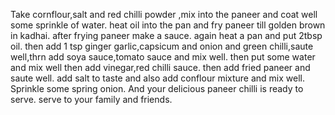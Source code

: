 Take cornflour,salt and red chilli powder ,mix into the paneer and coat well some sprinkle of water.
heat oil into the pan and fry paneer till golden brown in kadhai.
after frying paneer make a sauce.
again heat a pan and put 2tbsp oil.
then add 1 tsp ginger garlic,capsicum and onion and green chilli,saute well,thrn add soya sauce,tomato sauce and mix well.
then put some water and mix well then add vinegar,red chilli sauce.
then add fried paneer and saute well.
add salt to taste and also add conflour mixture and mix well.
Sprinkle some spring onion.
And your delicious paneer chilli is ready to serve.
serve to your family and friends.